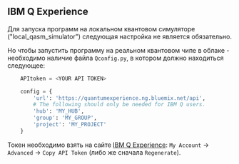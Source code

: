 ## IBM Q Experience

Для запуска программ на локальном квантовом симуляторе ("local_qasm_simulator") следующая настройка не является обязательно.

Но чтобы запустить программу на реальном квантовом чипе в облаке - необходимо наличие файла `Qconfig.py`, в котором должно находиться следующее:

```python
    APItoken = <YOUR API TOKEN>

    config = {
        'url': 'https://quantumexperience.ng.bluemix.net/api',
        # The following should only be needed for IBM Q users.
        'hub': 'MY_HUB',
        'group': 'MY_GROUP',
        'project': 'MY_PROJECT'
    }
```

Токен необходимо взять на сайте [IBM Q Experience](https://quantumexperience.ng.bluemix.net): `My Account` -> `Advanced` -> `Copy API Token` (либо же сначала `Regenerate`).
